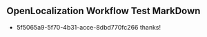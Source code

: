 ## OpenLocalization Workflow Test MarkDown
* 5f5065a9-5f70-4b31-acce-8dbd770fc266 thanks!

<!--HONumber=Aug16_HO2-->


